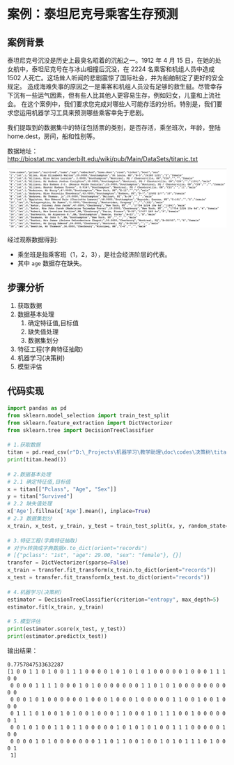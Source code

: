 # 案例：泰坦尼克号乘客生存预测

## 案例背景

泰坦尼克号沉没是历史上最臭名昭着的沉船之一。1912 年 4 月 15 日，在她的处女航中，泰坦尼克号在与冰山相撞后沉没，在 2224 名乘客和机组人员中造成 1502 人死亡。这场耸人听闻的悲剧震惊了国际社会，并为船舶制定了更好的安全规定。 造成海难失事的原因之一是乘客和机组人员没有足够的救生艇。尽管幸存下沉有一些运气因素，但有些人比其他人更容易生存，例如妇女，儿童和上流社会。 在这个案例中，我们要求您完成对哪些人可能存活的分析。特别是，我们要求您运用机器学习工具来预测哪些乘客幸免于悲剧。

我们提取到的数据集中的特征包括票的类别，是否存活，乘坐班次，年龄，登陆 home.dest，房间，船和性别等。

数据地址：http://biostat.mc.vanderbilt.edu/wiki/pub/Main/DataSets/titanic.txt

![titanic](../images/tree/泰坦尼克号数据.png)

经过观察数据得到:

- 乘坐班是指乘客班（1，2，3），是社会经济阶层的代表。
- 其中 `age` 数据存在缺失。

## 步骤分析

1. 获取数据
2. 数据基本处理
   1. 确定特征值,目标值
   2. 缺失值处理
   3. 数据集划分
3. 特征工程(字典特征抽取)
4. 机器学习(决策树)
5. 模型评估

## 代码实现

```python
import pandas as pd
from sklearn.model_selection import train_test_split
from sklearn.feature_extraction import DictVectorizer
from sklearn.tree import DecisionTreeClassifier

# 1.获取数据
titan = pd.read_csv(r"D:\_Projects\机器学习\教学助理\doc\codes\决策树\titanic.csv")
print(titan.head())

# 2.数据基本处理
# 2.1 确定特征值,目标值
x = titan[["Pclass", "Age", "Sex"]]
y = titan["Survived"]
# 2.2 缺失值处理
x['Age'].fillna(x['Age'].mean(), inplace=True)
# 2.3 数据集划分
x_train, x_test, y_train, y_test = train_test_split(x, y, random_state=22)

# 3.特征工程(字典特征抽取)
# 对于x转换成字典数据x.to_dict(orient="records")
# [{"pclass": "1st", "age": 29.00, "sex": "female"}, {}]
transfer = DictVectorizer(sparse=False)
x_train = transfer.fit_transform(x_train.to_dict(orient="records"))
x_test = transfer.fit_transform(x_test.to_dict(orient="records"))

# 4.机器学习(决策树)
estimator = DecisionTreeClassifier(criterion="entropy", max_depth=5)
estimator.fit(x_train, y_train)

# 5.模型评估
print(estimator.score(x_test, y_test))
print(estimator.predict(x_test))
```

输出结果：

```shell
0.7757847533632287
[1 0 0 1 1 0 1 0 0 1 1 1 0 0 0 0 1 0 1 0 1 0 1 0 0 0 0 0 1 0 0 0 1 1 1 0 0
 0 0 0 0 1 1 1 1 0 0 0 1 0 1 0 0 0 0 0 0 0 1 1 0 1 0 1 0 0 0 0 0 0 0 0 0 0
 0 0 0 1 0 1 0 0 0 0 0 0 1 0 0 0 1 0 0 0 1 0 0 0 0 0 1 1 0 0 1 0 0 1 0 0 0
 0 1 1 1 0 1 0 0 1 0 1 0 0 1 0 0 0 1 1 0 0 0 1 0 1 1 1 0 0 1 0 0 0 0 0 0 1
 0 0 1 0 1 0 0 1 1 0 1 1 0 0 0 0 0 1 0 1 0 1 0 1 0 0 1 1 1 0 0 0 0 0 1 0 0
 0 0 0 0 1 0 1 0 0 0 0 0 0 0 1 1 0 1 1 0 0 1 0 0 1 0 1 0 1 1 1 0 1 0 0 0 1
 1]
```
